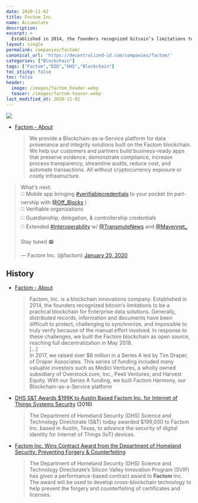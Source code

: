 ```yaml
---
date: 2020-11-02
title: Factom Inc.
name: Accumulate
description: 
excerpt: >
  Established in 2014, the founders recognized bitcoin’s limitations to be a practical blockchain for Enterprise data solutions. Generally, distributed records, information and documents have been difficult to protect, challenging to synchronize, and impossible to truly verify because of the manual effort involved. In response to these challenges, we built the Factom blockchain as open source, reaching full decentralization in May 2018.
layout: single
permalink: companies/factom/
canonical_url: 'https://decentralized-id.com/companies/factom/'
categories: ["Blockchain"]
tags: ["Factom","DID","DHS","Blockchain"]
toc_sticky: false
toc: false
header:
  image: /images/factom_header.webp
  teaser: /images/factom-teaser.webp
last_modified_at: 2020-11-02
---
```


![](https://i.imgur.com/zvhHmKF.png)

* [Factom - About](https://www.factom.com/company/about-us/)
  > We provide a Blockchain-as-a-Service platform for data provenance and integrity solutions built on the Factom blockchain.  We help our customers and partners build business-ready apps that preserve evidence, demonstrate compliance, increase process transparency, streamline audits, reduce cost, and automate transactions.  All without cryptocurrency exposure or costly infrastructure.

<blockquote class="twitter-tweet"><p lang="en" dir="ltr">What&#39;s next:<br>◻️ Mobile app bringing <a href="https://twitter.com/hashtag/verifiablecredentials?src=hash&amp;ref_src=twsrc%5Etfw">#verifiablecredentials</a> to your pocket (in partnership with <a href="https://twitter.com/Off_Blocks?ref_src=twsrc%5Etfw">@Off_Blocks</a> )<br>◻️ Verifiable organizations<br>◻️ Guardianship, delegation, &amp; controllership credentials<br>◻️ Extended <a href="https://twitter.com/hashtag/interoperability?src=hash&amp;ref_src=twsrc%5Etfw">#interoperability</a> w/ <a href="https://twitter.com/TransmuteNews?ref_src=twsrc%5Etfw">@TransmuteNews</a> and <a href="https://twitter.com/Mavennet_?ref_src=twsrc%5Etfw">@Mavennet_</a> <br><br>Stay tuned 📻</p>&mdash; Factom Inc. (@factom) <a href="https://twitter.com/factom/status/1219276914281648133?ref_src=twsrc%5Etfw">January 20, 2020</a></blockquote> <script async src="https://platform.twitter.com/widgets.js" charset="utf-8"></script> 

## History

* [Factom - About](https://www.factom.com/company/about-us/)
  > Factom, Inc. is a blockchain innovations company.  Established in 2014, the founders recognized bitcoin’s limitations to be a practical blockchain for Enterprise data solutions. Generally, distributed records, information and documents have been difficult to protect, challenging to synchronize, and impossible to truly verify because of the manual effort involved. In response to these challenges, we built the Factom blockchain as open source, reaching full decentralization in May 2018.\
  > [...]\
  > In 2017, we raised over $8 million in a Series A led by Tim Draper, of Draper Associates. This series of funding included many valuable investors such as Medici Ventures, a wholly owned subsidiary of Overstock.com, Inc., Peeli Ventures, and Harvest Equity. With our Series A funding, we built Factom Harmony, our Blockchain-as-a-Service platform
* [DHS S&T Awards $199K to Austin Based Factom Inc. for Internet of Things Systems Security](https://www.dhs.gov/science-and-technology/news/2016/06/17/st-awards-199k-austin-based-factom-inc-iot-systems-security) (2016)
  > The Department of Homeland Security (DHS) Science and Technology Directorate (S&T) today awarded $199,000 to Factom Inc. based in Austin, Texas, to advance the security of digital identity for Internet of Things (IoT) devices.
* [Factom Inc. Wins Contract Award from the Department of Homeland Security: Preventing Forgery & Counterfeiting](https://www.factom.com/company-updates/factom-inc-wins-contract-award-from-the-department-of-homeland-security-preventing-forgery-counterfeiting/)
  > The Department of Homeland Security (DHS) Science and Technology Directorate’s Silicon Valley Innovation Program (SVIP) has given a performance-based contract award to **Factom** Inc. The award will be used to develop cross-blockchain technology to help prevent the forgery and counterfeiting of certificates and licenses.






